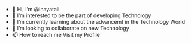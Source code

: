 - 👋 Hi, I’m @inayatali
- 👀 I’m interested to be the part of developing Technology
- 🌱 I’m currently learning about the advancemt in the Technology World
- 💞️ I’m looking to collaborate on new Technology
- 📫 How to reach me Visit my Profile

<!---
inayatali/inayatali is a ✨ special ✨ repository because its `README.md` (this file) appears on your GitHub profile.
You can click the Preview link to take a look at your changes.
--->
